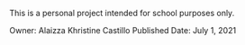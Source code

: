 This is a personal project intended for school purposes only. 

Owner: Alaizza Khristine Castillo
Published Date: July 1, 2021
